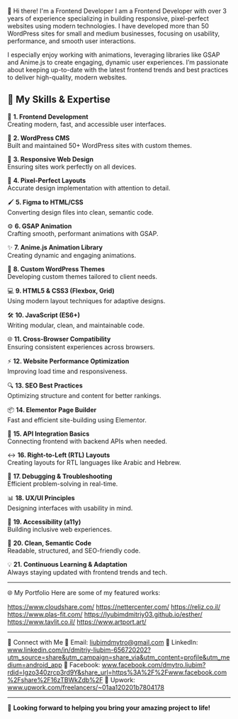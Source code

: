 👋 Hi there! I'm a Frontend Developer
I am a Frontend Developer with over 3 years of experience specializing in building responsive, pixel-perfect websites using modern technologies. I have developed more than 50 WordPress sites for small and medium businesses, focusing on usability, performance, and smooth user interactions.

I especially enjoy working with animations, leveraging libraries like GSAP and Anime.js to create engaging, dynamic user experiences. I’m passionate about keeping up-to-date with the latest frontend trends and best practices to deliver high-quality, modern websites.


## 💼 My Skills & Expertise

🚀 **1. Frontend Development**  
Creating modern, fast, and accessible user interfaces.

🎯 **2. WordPress CMS**  
Built and maintained 50+ WordPress sites with custom themes.

📱 **3. Responsive Web Design**  
Ensuring sites work perfectly on all devices.

🎨 **4. Pixel-Perfect Layouts**  
Accurate design implementation with attention to detail.

🖌️ **5. Figma to HTML/CSS**  
Converting design files into clean, semantic code.

⚙️ **6. GSAP Animation**  
Crafting smooth, performant animations with GSAP.

✨ **7. Anime.js Animation Library**  
Creating dynamic and engaging animations.

🔧 **8. Custom WordPress Themes**  
Developing custom themes tailored to client needs.

💻 **9. HTML5 & CSS3 (Flexbox, Grid)**  
Using modern layout techniques for adaptive designs.

🛠️ **10. JavaScript (ES6+)**  
Writing modular, clean, and maintainable code.

🌐 **11. Cross-Browser Compatibility**  
Ensuring consistent experiences across browsers.

⚡ **12. Website Performance Optimization**  
Improving load time and responsiveness.

🔍 **13. SEO Best Practices**  
Optimizing structure and content for better rankings.

📦 **14. Elementor Page Builder**  
Fast and efficient site-building using Elementor.

🧩 **15. API Integration Basics**  
Connecting frontend with backend APIs when needed.

↔️ **16. Right-to-Left (RTL) Layouts**  
Creating layouts for RTL languages like Arabic and Hebrew.

🔄 **17. Debugging & Troubleshooting**  
Efficient problem-solving in real-time.

📊 **18. UX/UI Principles**  
Designing interfaces with usability in mind.

📜 **19. Accessibility (a11y)**  
Building inclusive web experiences.

🔗 **20. Clean, Semantic Code**  
Readable, structured, and SEO-friendly code.

💡 **21. Continuous Learning & Adaptation**  
Always staying updated with frontend trends and tech.

---

🌐 My Portfolio
Here are some of my featured works:

https://www.cloudshare.com/
https://nettercenter.com/
https://reliz.co.il/
https://www.plas-fit.com/
https://lyubimdmitriy03.github.io/esther/
https://www.tavlit.co.il/
https://www.artport.art/

---

🤝 Connect with Me
📧 Email: liubimdmytro@gmail.com
💼 LinkedIn: www.linkedin.com/in/dmitriy-liubim-656720202?utm_source=share&utm_campaign=share_via&utm_content=profile&utm_medium=android_app
📘 Facebook: www.facebook.com/dmytro.liubim?rdid=Igzo340zrcp3rd9Y&share_url=https%3A%2F%2Fwww.facebook.com%2Fshare%2F16zTBWkZdb%2F
🧰 Upwork: www.upwork.com/freelancers/~01aa120201b7804178

---

📩 **Looking forward to helping you bring your amazing project to life!**
